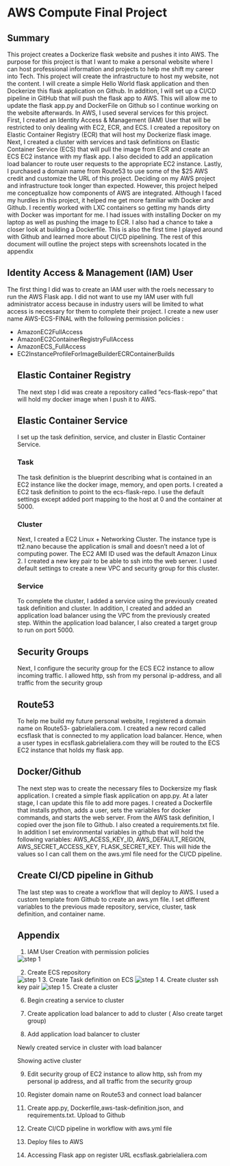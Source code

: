 
# AWS Compute Final Project
## Summary
This project creates a Dockerize flask website and pushes it into AWS. The purpose for this project is that I want to make a personal website where I can host professional information and projects to help me shift my career into Tech. This project will create the infrastructure to host my website, not the content. I will create a simple Hello World flask application and then Dockerize this flask application on Github. In addition, I will set up a CI/CD pipeline in GitHub that will push the flask app to AWS. This will allow me to update the flask app.py and DockerFile on Github so I continue working on the website afterwards. In AWS, I used several services for this project. First, I created an Identity Access & Management (IAM) User that will be restricted to only dealing with EC2, ECR, and ECS. I created a repository on Elastic Container Registry (ECR) that will host my Dockerize flask image. Next, I created a cluster with services and task definitions on Elastic Container Service (ECS) that will pull the image from ECR and create an ECS EC2 instance with my flask app. I also decided to add an application load balancer to route user requests to the appropriate EC2 instance. Lastly, I purchased a domain name from Route53 to use some of the $25 AWS credit and customize the URL of this project.
	Deciding on my AWS project and infrastructure took longer than expected. However, this project helped me conceptualize how components of AWS are integrated. Although I faced my hurdles in this project, it helped me get more familiar with Docker and Github. I recently worked with LXC containers so getting my hands dirty with Docker was important for me. I had issues with installing Docker on my laptop as well as pushing the image to ECR. I also had a chance to take a closer look at building a Dockerfile. This is also the first time I played around with Github and learned more about CI/CD pipelining. The rest of this document will outline the project steps with screenshots located in the appendix 

## Identity Access & Management (IAM) User
The first thing I did was to create an IAM user with the roels necessary to run the AWS Flask app. I did not want to use my IAM user with full administrator access because in industry users will be limited to what access is necessary for them to complete their project. I create a new user name AWS-ECS-FINAL with the following permission policies : 
<ul>
  <li>AmazonEC2FullAccess</li>
  <li>AmazonEC2ContainerRegistryFullAccess</li>
  <li>AmazonECS_FullAccess</li>
  <li>EC2InstanceProfileForImageBuilderECRContainerBuilds</li>

## Elastic Container Registry
The next step I did was create a repository called “ecs-flask-repo”  that will hold my docker image when I push it to AWS. 

## Elastic Container Service
I set up the task definition, service, and cluster in Elastic Container Service. 

### Task
The task definition is the blueprint describing what is contained in an EC2 instance like the docker image, memory, and open ports. I created a EC2 task definition to point to the ecs-flask-repo. I use the default settings except added port mapping to the host at 0 and the container at 5000. 

### Cluster
Next, I created a EC2 Linux + Networking Cluster. The instance type is tt2.nano because the application is small and doesn’t need a lot of computing power. The EC2 AMI ID used was the default Amazon Linux 2. I created a new key pair to be able to ssh into the web server. I used default settings to create a new VPC and security group for this cluster.

### Service
To complete the cluster, I added a service using the previously created task definition and cluster. In addition, I created and added an application load balancer using the VPC from the previously created step. Within the application load balancer, I also created a target group to run on port 5000.

## Security Groups
Next, I configure the security group for the ECS EC2 instance to allow incoming traffic. I allowed http, ssh from my personal ip-address, and all traffic from the security group

## Route53
To help me build my future personal website, I registered a domain name on Route53- gabrielaliera.com. I created a new record called ecsflask that is connected to my application load balancer. Hence, when a user types in ecsflask.gabrielaliera.com they will be routed to the ECS EC2 instance that holds my flask app.

## Docker/Github
The next step was to create the necessary files to Dockersize my flask application. I created a simple flask application on app.py. At a later stage, I can update this file to add more pages. I created a Dockerfile that installs python, adds a user, sets the variables for docker commands, and starts the web server. From the AWS task definition, I copied over the json file to Github. I also created a requirements.txt file. In addition I set environmental variables in github that will hold the following variables: AWS_ACESS_KEY_ID, AWS_DEFAULT_REGION, AWS_SECRET_ACCESS_KEY, FLASK_SECRET_KEY. This will hide the values so I can call them on the aws.yml file need for the CI/CD pipeline.

## Create CI/CD pipeline in Github
The last step was to create a workflow that will deploy to AWS. I used a custom template from Github to create an aws.ym file. I set different variables to the previous made repository, service, cluster, task definition, and container name. 
	
## Appendix
1. IAM User Creation with permission policies
 <img src="https://github.com/gabrielaliera/ecs_flask_final/blob/main/images/1.png" width="" heigth="" alt="step 1"/>

2. Create ECS repository
 <img src="https://github.com/gabrielaliera/ecs_flask_final/blob/main/images/2.png" width="" heigth="" alt="step 1"/>
3.	Create Task definition on ECS
  <img src="https://github.com/gabrielaliera/ecs_flask_final/blob/main/images/3.png" width="" heigth="" alt="step 1"/>
4.	Create cluster ssh key pair
  <img src="https://github.com/gabrielaliera/ecs_flask_final/blob/main/images/4.png" width="" heigth="" alt="step 1"/>
5.	Create a cluster 
 
6.	Begin creating  a service to cluster
  
7.	Create application load balancer to add to cluster ( Also create target group)
 
 
8.	Add application load balancer to cluster
 
Newly created service in cluster with load balancer
 
Showing active cluster
  

9.	Edit security group of EC2 instance to allow http, ssh from my personal ip address, and all traffic from the security group
 

10.	Register domain name on Route53 and connect load balancer
  

11.	Create app.py, Dockerfile,aws-task-definition.json, and requirements.txt. Upload to Github
  


12.	Create CI/CD pipeline in workflow with aws.yml file
  


13.	Deploy files to AWS 
 

14.	 Accessing Flask app on register URL ecsflask.gabrielaliera.com

